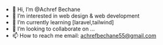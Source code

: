 - 👋 Hi, I’m @Achref Bechane
- 👀 I’m interested in web design & web development
- 🌱 I’m currently learning [laravel,tailwind]
- 💞️ I’m looking to collaborate on ...
- 📫 How to reach me email: achrefbechane55@gmail.com
